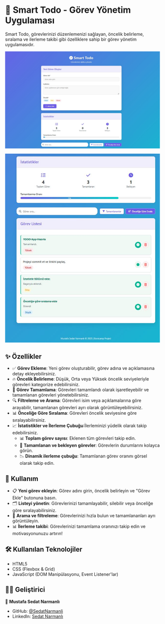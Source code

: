 # 📝 Smart Todo - Görev Yönetim Uygulaması

Smart Todo, görevlerinizi düzenlemenizi sağlayan, öncelik belirleme, sıralama ve ilerleme takibi gibi özelliklere sahip bir görev yönetim uygulamasıdır.

![Uygulama Ekran Görüntüsü](/Insider%20Bootcamp%20-%20Proje%202/screenshots/Uygulama.JPG)

![Uygulama Ek Görünümü](/Insider%20Bootcamp%20-%20Proje%202/screenshots/uygulama2.JPG)

## ✨ Özellikler

- ✅ **Görev Ekleme**: Yeni görev oluşturabilir, görev adına ve açıklamasına detay ekleyebilirsiniz.
- 🔥 **Öncelik Belirleme**: Düşük, Orta veya Yüksek öncelik seviyeleriyle görevleri kategorize edebilirsiniz.
- 📌 **Görev Tamamlama**: Görevleri tamamlandı olarak işaretleyebilir ve tamamlanan görevleri yönetebilirsiniz.
- 🔍 **Filtreleme ve Arama**: Görevleri isim veya açıklamalarına göre arayabilir, tamamlanan görevleri ayrı olarak görüntüleyebilirsiniz.
- 📊 **Önceliğe Göre Sıralama**: Görevleri öncelik seviyesine göre sıralayabilirsiniz.
- 📈 **İstatistikler ve İlerleme Çubuğu**:İlerleminizi yüdelik olarak takip edebilirsiniz.
  - 📊 **Toplam görev sayısı**: Eklenen tüm görevleri takip edin.
  - 🎯 **Tamamlanan ve bekleyen görevler**: Görevlerin durumlarını kolayca görün.
  - 📉 **Dinamik ilerleme çubuğu**: Tamamlanan görev oranını görsel olarak takip edin.

## 📱 Kullanım
- 📋 **Yeni görev ekleyin**: Görev adını girin, öncelik belirleyin ve "Görev Ekle" butonuna basın.
- 🗂 **Listeyi yönetin**: Görevlerinizi tamamlayabilir, silebilir veya önceliğe göre sıralayabilirsiniz.
- 🔎 **Arama ve filtreleme**: Görevlerinizi hızla bulun ve tamamlananları ayrı görüntüleyin.
- 📊 **İlerleme takibi**: Görevlerinizi tamamlama oranınızı takip edin ve motivasyonunuzu artırın!

## 🛠️ Kullanılan Teknolojiler

- HTML5
- CSS (Flexbox & Grid)
- JavaScript (DOM Manipülasyonu, Event Listener'lar)

## 👨‍💻 Geliştirici

👤 **Mustafa Sedat Narmanlı**  
- GitHub: [@SedatNarmanli](https://github.com/SedatNarmanli)  
- LinkedIn: [Sedat Narmanlı](https://www.linkedin.com/in/sedat-narmanli/)

